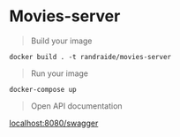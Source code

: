 # Movies-server


> Build your image

```shell
docker build . -t randraide/movies-server
```

> Run your image
```shell
docker-compose up
```

> Open API documentation

[localhost:8080/swagger](http://localhost:8080/swagger)